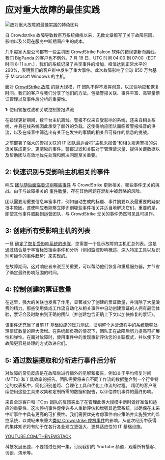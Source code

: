 # 应对重大故障的最佳实践

![应对重大故障的最佳实践的特色图片](https://cdn.thenewstack.io/media/2024/08/adae8bd2-outage-1024x571.png)

自 Crowdstrike 故障导致数百万系统瘫痪以来，无数文章都写了关于故障原因、影响以及公司在服务中断期间产生的成本。

几乎每家大型公司都有一些主机因 CrowdStrike Falcon 软件的错误更新而离线。我们 BigPanda 的客户也不例外。7 月 19 日，UTC 时间 04:00 到 07:00（EDT 时间 8-11 a.m.），我们的系统记录了共享事件的增加，峰值达到正常水平的 290%，表明我们的客户群中发生了重大事件。此次故障影响了全球 850 万台基于 Microsoft Windows 的主机。

面对 [CrowdStrike 故障](https://thenewstack.io/7-urgent-lessons-from-the-crowdstrike-disaster/) 的巨大规模，IT 团队不得不发挥创意，以加快响应和恢复时间。我们的客户与我们分享了他们的方法，包括警报关联、事件丰富、高容量票证管理以及事件后分析的重要性。

**1**: 使用警报过滤和关联控制警报洪流

在错误更新期间，数千台主机离线。警报不仅来自受影响的系统，还来自相关系统，并且在线系统因此承受了额外的负载。这使得响应团队面临着警报噪音的洪流，以及在噪音中筛选出有关正在发生的事情的相关且可操作的信息的挑战。

之前部署了强大的警报关联的 IT 团队最适合将“主机未报告”和相关服务警报的洪流关联成更少、更清晰的事件。警报过滤和关联对于管理请求量、提供关键数据以及帮助团队有效地优先处理和解决问题至关重要。

## 2: 快速识别与受影响主机相关的事件

响应 [团队随后面临着识别哪些事件](https://thenewstack.io/what-can-incident-teams-learn-from-crisis-management/) 与 CrowdStrike 更新相关，哪些事件无关的挑战。由于与故障相关的 [事件数量](https://thenewstack.io/incident-response-is-shifting-left-closer-to-the-customer/)，存在其他问题在混乱中被忽略的风险。

团队需要用重要信息丰富事件，例如自动生成的标题、事件摘要以及最重要的疑似根本原因。这使响应者能够立即识别哪些事件相关并适当地解决它们。重要的是，即使其他事件威胁到运营团队，与 CrowdStrike 无关的事件仍然可见且可操作。

## 3: 创建所有受影响主机的列表

一旦 [确定了恢复受影响系统的步骤](https://support.microsoft.com/en-us/topic/kb5042421-crowdstrike-issue-impacting-windows-endpoints-causing-an-0x50-or-0x7e-error-message-on-a-blue-screen-b1c700e0-7317-4e95-aeee-5d67dd35b92f)，您需要一个显示故障的主机汇总列表。这是通过结合基于丰富标签搜索事件和分析（例如监控影响概述、深入特定工具以及识别可操作的事件趋势）来实现的。

在故障期间，这对响应者来说至关重要，可以帮助他们恢复和重启服务器，并节省了确定最终影响范围的时间。

## 4: 控制创建的票证数量

在这里，强大的关联也发挥了作用，显著减少了创建的票证数量，并消除了大量浪费的精力。那些使用集成工作流自动化从相关事件中自动创建票证的人拥有最佳体验，票证会及时路由到正确的团队（并创建包含正确上下文以加快修复的票证）。

该事件还充当了当前 IT 基础设施的压力测试，证明整个运营流程中的系统能够处理票证数量的巨大激增。在系统超负荷的情况下，团队正在故障后努力提高可扩展性和弹性。在面对故障时，使用事件中的发现重新评估您的关联模式，并以使下次故障更容易处理的方式改进它们。

## 5: 通过数据提取和分析进行事件后分析

对故障的常见反应是在故障后进行额外的见解和报告，例如关于平均修复时间 (MTTx) 和工具效率的报告。团队需要将来自不同工作流的数据整合到一个行业特定的仪表板中，简化识别差距、合理化工具和优化工作流的过程。
精明的客户继续使用这些工具来收集和定制所需的数据和报告，以评估停机事件的最终影响。

来自全球客户和 ITOps 团队的反馈突出了在管理此类大规模中断时做好准备和适应的重要性。这次停机事件促使许多人重新评估和增强其运营系统，以确保在未来中断事件中具有更高的可扩展性。我们需要优先考虑事件响应策略并实施强大的监控系统，以减轻未来重大[类似 Crowdstrike 停机事件](https://thenewstack.io/crowdstrike-outage-what-can-cloud-native-teach-us/)的影响。从这次经历中获得的集体知识将有助于在各行各业建立更强大、更具适应性的 IT 基础设施。

[YOUTUBE.COM/THENEWSTACK](https://youtube.com/thenewstack?sub_confirmation=1)

科技发展迅速，不要错过任何一集。订阅我们的 YouTube 频道，观看所有播客、访谈、演示等。